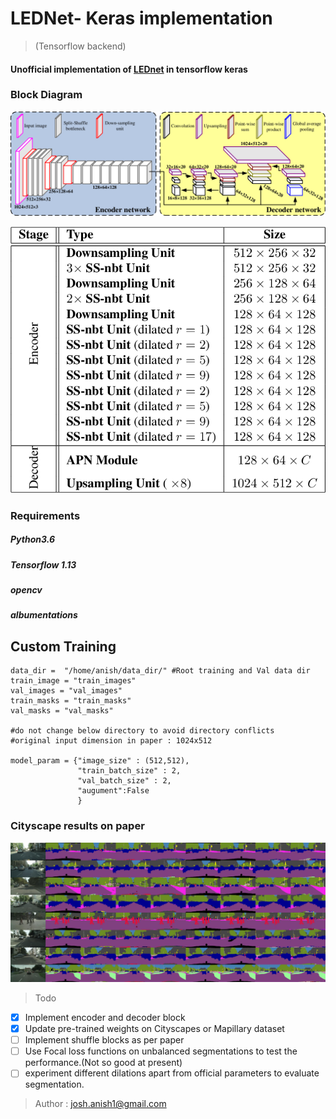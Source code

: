 # LEDNet- Keras implementation
> (Tensorflow backend)
#### Unofficial implementation of [LEDnet](https://arxiv.org/pdf/1905.02423.pdf) in tensorflow keras

### Block Diagram
![alt text](https://github.com/anish9/LEDnet-keras/blob/master/logs/2-Figure1-1.png)

![alt_text](https://github.com/anish9/LEDnet-keras/blob/master/logs/3-Table1-1.png)

### Requirements
##### Python3.6
##### Tensorflow 1.13
##### opencv 
##### albumentations

## Custom Training
```
data_dir =  "/home/anish/data_dir/" #Root training and Val data dir 
train_image = "train_images"
val_images = "val_images"
train_masks = "train_masks"
val_masks = "val_masks"

#do not change below directory to avoid directory conflicts 
#original input dimension in paper : 1024x512

model_param = {"image_size" : (512,512),
			   "train_batch_size" : 2,
			   "val_batch_size" : 2,
			   "augument":False
			   }
```


### Cityscape results on paper
![alt_text](https://github.com/anish9/LEDnet-keras/blob/master/logs/5-Figure3-1.png)

> Todo
- [x] Implement encoder and decoder block
- [x] Update pre-trained weights on Cityscapes or Mapillary dataset
- [ ] Implement shuffle blocks as per paper
- [ ] Use Focal loss functions on unbalanced segmentations to test the performance.(Not so good at present)
- [ ] experiment different dilations apart from official parameters to evaluate segmentation.

> Author :
josh.anish1@gmail.com
